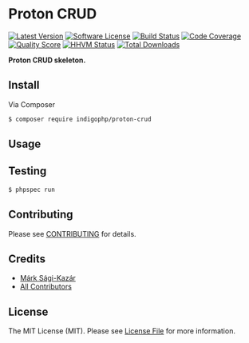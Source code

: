 # Proton CRUD

[![Latest Version](https://img.shields.io/github/release/indigophp/proton-crud.svg?style=flat-square)](https://github.com/indigophp/proton-crud/releases)
[![Software License](https://img.shields.io/badge/license-MIT-brightgreen.svg?style=flat-square)](LICENSE)
[![Build Status](https://img.shields.io/travis/indigophp/proton-crud.svg?style=flat-square)](https://travis-ci.org/indigophp/proton-crud)
[![Code Coverage](https://img.shields.io/scrutinizer/coverage/g/indigophp/proton-crud.svg?style=flat-square)](https://scrutinizer-ci.com/g/indigophp/proton-crud)
[![Quality Score](https://img.shields.io/scrutinizer/g/indigophp/proton-crud.svg?style=flat-square)](https://scrutinizer-ci.com/g/indigophp/proton-crud)
[![HHVM Status](https://img.shields.io/hhvm/indigophp/proton-crud.svg?style=flat-square)](http://hhvm.h4cc.de/package/indigophp/proton-crud)
[![Total Downloads](https://img.shields.io/packagist/dt/indigophp/proton-crud.svg?style=flat-square)](https://packagist.org/packages/indigophp/proton-crud)

**Proton CRUD skeleton.**


## Install

Via Composer

``` bash
$ composer require indigophp/proton-crud
```


## Usage


## Testing

``` bash
$ phpspec run
```


## Contributing

Please see [CONTRIBUTING](CONTRIBUTING.md) for details.


## Credits

- [Márk Sági-Kazár](https://github.com/sagikazarmark)
- [All Contributors](https://github.com/indigophp/proton-crud/contributors)


## License

The MIT License (MIT). Please see [License File](LICENSE) for more information.
